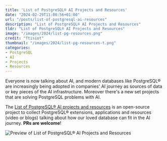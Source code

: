 ```yaml
---
title: 'List of PostgreSQL® AI Projects and Resources'
date: "2024-02-29T11:00:56+01:00"
url: "/posts/list-of-postgresql-ai-resources"
description: "List of PostgreSQL® AI Projects and Resources"
tldr: "List of PostgreSQL® AI Projects and Resources"
image: "/images/2024/list-pg-resources.png"
credit: "ftisiot"
thumbnail: "/images/2024/list-pg-resources-t.png"
categories:
- PostgreSQL
- AI
- Projects
- Resources
---
```


Everyone is now talking about AI, and modern databases like PostgreSQL® are increasingly being adopted in companies' AI journey as sources of data or key pieces of the AI infrastructure. Moreover there's a new set projects that are solving PostgreSQL problems with AI.

<!--more-->

The [List of PostgreSQL® AI projects and resources](https://github.com/ftisiot/postgresql-ai-projects) is an open-source project to collect PostgreSQL® extensions, applications and resources (video or blogs) talking about how our loved database can fit in the AI journey. **PRs are welcome**!

![Preview of List of PostgreSQL® AI Projects and Resources](/images/2024/list-pg-resources-include.png)

